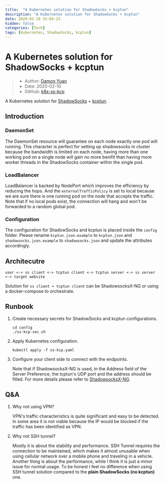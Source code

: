 ```yaml
---
title:  "A Kubernetes solution for ShadowSocks + kcptun"
description: "A Kubernetes solution for ShadowSocks + kcptun"
date: 2020-02-10 15:04:23
hidden: false
categories: [Tech]
tags: [Kubernetes, ShadowSocks, kcptun]
---
```


# A Kubernetes solution for ShadowSocks + kcptun

> * Author: [Damon Yuan](https://www.damonyuan.com)
> * Date: 2020-02-10
> * GitHub: [k8s-ss-kcp](https://github.com/damonYuan/k8s-ss-kcp)

A Kubernetes solution for [ShadowSocks](https://github.com/shadowsocks/shadowsocks-libev) + [kcptun](https://github.com/xtaci/kcptun).

## Introduction

### DaemonSet

The DaemonSet resource will guarantee on each node exactly one pod will running. This character is perfect for setting up shadowsocks in cluster because the bandwidth is limited on each node, having more than one working pod on a single node will gain no more benifit than having more worker threads in the ShadowSocks container within the single pod.

### LoadBalancer

LoadBalancer is backed by NodePort which improves the efficiency by reducing the hops. And the `externalTrafficPolicy` is set to local because we are sure there is one running pod on the node that accepts the traffic. Note that if no local pods exist, the connection will hang and won't be forwarded to a random global pod.

### Configuration

The configuration for ShadowSocks and kcptun is placed inside the `config` folder. Please rename `kcptun.json.example` to `kcptun.json` and `shadowsocks.json.example` to `shadowsocks.json` and update the attributes accordingly.

## Architecutre

`user <-> ss client <-> tcptun client <-> tcptun server <-> ss server <-> target website`

Solution for `ss client + tcptun client` can be ShadowsocksX-NG or using a docker-compose to orchestrate.

## Runbook

1. Create necessary secrets for ShadowSocks and kcptun configurations.

   ```
   cd config
   ./ss-kcp-sec.sh
   ```

2. Apply Kubernetes configuration.
   
   ```
   kubectl apply -f ss-kcp.yaml
   ```

3. Configure your client side to connect with the endpoints.

   Note that if ShadowsocksX-NG is used, in the Address field of the Server Preference, the tcptun's UDP port and the address should be filled. For more details please refer to [ShadowsocksX-NG](https://github.com/shadowsocks/ShadowsocksX-NG).

## Q&A

1. Why not using VPN?

   VPN's traffic characteristics is quite significant and easy to be detected. In some area it is not viable because the IP would be blocked if the traffic has been identified as VPN. 

2. Why not SSH tunnel?

   Mostly it is about the stability and performance. SSH Tunnel requires the connection to be maintained, which makes it almost unusable when using cellular network over a mobile phone and traveling in a vehicle. Another thing is about the performance, while I think it is just a minor issue for normal usage. To be honest I feel no difference when using SSH tunnel solution compared to the **plain ShadowSocks (no kcptun)** one.